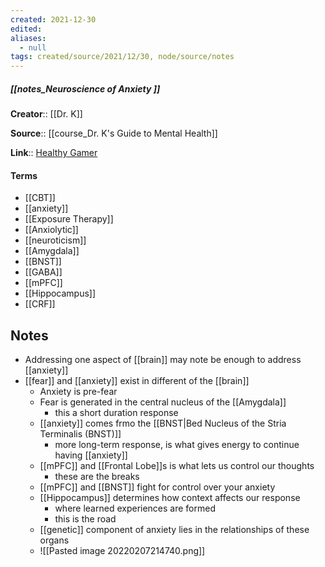 ```yaml
---
created: 2021-12-30 
edited: 
aliases:
  - null
tags: created/source/2021/12/30, node/source/notes
---
```


##### [[notes_Neuroscience of Anxiety ]]
**Creator**:: [[Dr. K]]
 
**Source**:: [[course_Dr. K's Guide to Mental Health]]

**Link**:: [Healthy Gamer](https://coaching.healthygamer.gg/guide/lessons/neuroscience-of-anxiety)

#### Terms
- [[CBT]]
- [[anxiety]]
- [[Exposure Therapy]]
- [[Anxiolytic]]
- [[neuroticism]]
- [[Amygdala]]
- [[BNST]]
- [[GABA]]
- [[mPFC]]
- [[Hippocampus]]
- [[CRF]]

## Notes
- Addressing one aspect of [[brain]] may note be enough to address [[anxiety]]
- [[fear]] and [[anxiety]] exist in different of the [[brain]]
	- Anxiety is pre-fear
	- Fear is generated in the central nucleus of the [[Amygdala]]
		- this a short duration response
	- [[anxiety]] comes frmo the [[BNST|Bed Nucleus of the Stria Terminalis (BNST)]]
		- more long-term response, is what gives energy to continue having [[anxiety]]
	- [[mPFC]] and [[Frontal Lobe]]s is what lets us control our thoughts
		- these are the breaks
	- [[mPFC]] and [[BNST]] fight for control over your anxiety
	- [[Hippocampus]] determines how context affects our response
		- where learned experiences are formed
		- this is the road
	- [[genetic]] component of anxiety lies in the relationships of these organs
	- ![[Pasted image 20220207214740.png]]